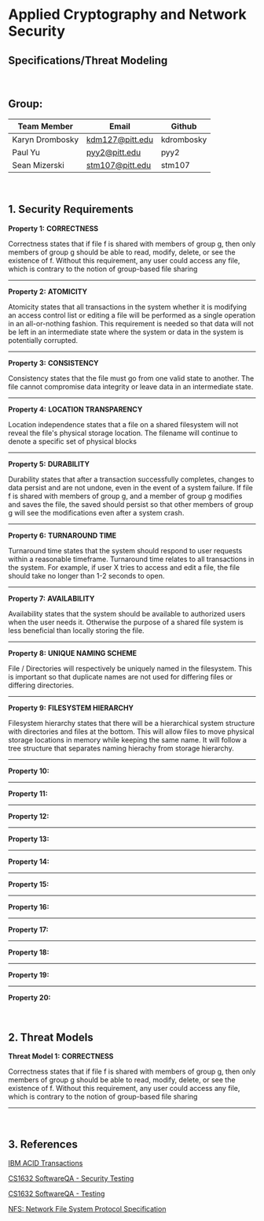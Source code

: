 # Applied Cryptography and Network Security
## Specifications/Threat Modeling

&nbsp;

## **Group:**

| **Team Member** | **Email**       | **Github**  |
| --------------- |-----------------| ------------|
| Karyn Drombosky | kdm127@pitt.edu | kdrombosky  |
| Paul Yu         | pyy2@pitt.edu   | pyy2        |
| Sean Mizerski   | stm107@pitt.edu | stm107      |

&nbsp;

## 1. **Security Requirements**

**Property 1:** **CORRECTNESS**

Correctness states that if file f is shared with members of group g, then only members of group g should be able to read, modify, delete, or see the existence of f. Without this requirement, any user could access any file, which is contrary to the notion of group-based file sharing

** **

**Property 2:** **ATOMICITY**

Atomicity states that all transactions in the system whether it is modifying an access control list or editing a file will be performed as a single operation in an all-or-nothing fashion. This requirement is needed so that data will not be left in an intermediate state where the system or data in the system is potentially corrupted.

** **

**Property 3:** **CONSISTENCY**

Consistency states that the file must go from one valid state to another. The file cannot compromise data integrity or leave data in an intermediate state.

** **

**Property 4:** **LOCATION TRANSPARENCY**

Location independence states that a file on a shared filesystem will not reveal the file's physical storage location. The filename will continue to denote a specific set of physical blocks

** **

**Property 5:** **DURABILITY**

Durability states that after a transaction successfully completes, changes to data persist and are not undone, even in the event of a system failure. If file f is shared with members of group g, and a member of group g modifies and saves the file, the saved should persist so that other members of group g will see the modifications even after a system crash.

** **

**Property 6:** **TURNAROUND TIME**

Turnaround time states that the system should respond to user requests within a reasonable timeframe. Turnaround time relates to all transactions in the system. For example, if user X tries to access and edit a file, the file should take no longer than 1-2 seconds to open.

** **

**Property 7:** **AVAILABILITY**

Availability states that the system should be available to authorized users when the user needs it. Otherwise the purpose of a shared file system is less beneficial than locally storing the file.

** **

**Property 8:** **UNIQUE NAMING SCHEME**

File / Directories will respectively be uniquely named in the filesystem. This is important so that duplicate names are not used for differing files or differing directories.


** **

**Property 9:** **FILESYSTEM HIERARCHY**

Filesystem hierarchy states that there will be a hierarchical system structure with directories and files at the bottom. This will allow files to move physical storage locations in memory while keeping the same name. It will follow a tree structure that separates naming hierachy from storage hierarchy. 

** **

**Property 10:**

** **

**Property 11:**

** **

**Property 12:**

** **

**Property 13:**

** **

**Property 14:**

** **

**Property 15:**

** **

**Property 16:**

** **

**Property 17:**

** **

**Property 18:**

** **

**Property 19:**

** **

**Property 20:**

&nbsp;

## 2. **Threat Models**

**Threat Model 1:** **CORRECTNESS**

Correctness states that if file f is shared with members of group g, then only members of group g should be able to read, modify, delete, or see the existence of f. Without this requirement, any user could access any file, which is contrary to the notion of group-based file sharing

** **

&nbsp;

## 3. **References**

[IBM ACID Transactions](https://www.ibm.com/support/knowledgecenter/en/SSGMCP_5.4.0/product-overview/acid.html)

[CS1632 SoftwareQA - Security Testing](https://github.com/laboon/CS1632_Fall2018/blob/master/lectures/CS1632_Lecture15_SecurityTesting.pdf)

[CS1632 SoftwareQA - Testing](https://github.com/laboon/CS1632_Fall2018/blob/master/lectures/CS1632_Lecture11_12_PerformanceTesting.pdf)

[NFS: Network File System Protocol Specification](https://tools.ietf.org/html/rfc1094)